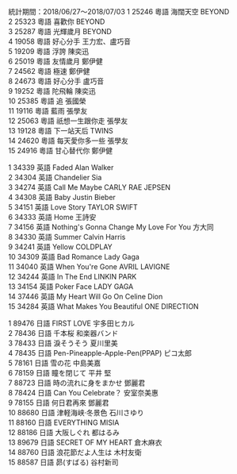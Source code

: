 統計期間：2018/06/27～2018/07/03
1 	25246 	粵語 	海闊天空 	BEYOND 		
2 	25323 	粵語 	喜歡你 	BEYOND 		
3 	25287 	粵語 	光輝歲月 	BEYOND 		
4 	19058 	粵語 	好心分手 	王力宏、盧巧音 		
5 	19209 	粵語 	浮誇 	陳奕迅 		
6 	25019 	粵語 	友情歲月 	鄭伊健 		
7 	24562 	粵語 	極速 	鄭伊健 		
8 	24673 	粵語 	好心分手 	盧巧音 		
9 	19252 	粵語 	陀飛輪 	陳奕迅 		
10 	25385 	粵語 	追 	張國榮 		
11 	19116 	粵語 	藍雨 	張學友 		
12 	25063 	粵語 	祇想一生跟你走 	張學友 		
13 	19128 	粵語 	下一站天后 	TWINS 		
14 	24620 	粵語 	每天愛你多一些 	張學友 		
15 	24916 	粵語 	甘心替代你 	鄭伊健

1 	34339 	英語 	Faded 	Alan Walker 		
2 	34304 	英語 	Chandelier 	Sia 		
3 	34274 	英語 	Call Me Maybe 	CARLY RAE JEPSEN 		
4 	34308 	英語 	Baby 	Justin Bieber 		
5 	34151 	英語 	Love Story 	TAYLOR SWIFT 		
6 	34333 	英語 	Home 	王詩安 		
7 	34156 	英語 	Nothing's Gonna Change My Love For You 	方大同 		
8 	34330 	英語 	Summer 	Calvin Harris 		
9 	34241 	英語 	Yellow 	COLDPLAY 		
10 	34309 	英語 	Bad Romance 	Lady Gaga 		
11 	34040 	英語 	When You're Gone 	AVRIL LAVIGNE 		
12 	34244 	英語 	In The End 	LINKIN PARK 		
13 	34154 	英語 	Poker Face 	LADY GAGA 		
14 	37446 	英語 	My Heart Will Go On 	Celine Dion 		
15 	34284 	英語 	What Makes You Beautiful 	ONE DIRECTION

1 	89476 	日語 	FIRST LOVE 	宇多田ヒカル 		
2 	78436 	日語 	千本桜 	和楽器バンド 		
3 	78433 	日語 	淚そうそう 	夏川里美 		
4 	78435 	日語 	Pen-Pineapple-Apple-Pen(PPAP) 	ピコ太郎 		
5 	78161 	日語 	雪の花 	中島美嘉 		
6 	78159 	日語 	瞳を閉じて 	平井 堅 		
7 	88723 	日語 	時の流れに身をまかせ 	鄧麗君 		
8 	78424 	日語 	Can You Celebrate？ 	安室奈美惠 		
9 	78155 	日語 	何日君再來 	鄧麗君 		
10 	88680 	日語 	津軽海峡‧冬景色 	石川さゆり 		
11 	88160 	日語 	EVERYTHING 	MISIA 		
12 	88186 	日語 	大阪しぐれ 	都はるみ 		
13 	89679 	日語 	SECRET OF MY HEART 	倉木麻衣 		
14 	88760 	日語 	浪花節だよ人生は 	木村友衛 		
15 	88587 	日語 	昴(すばる) 	谷村新司
